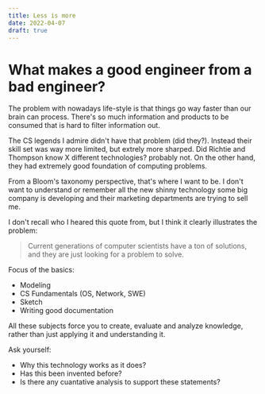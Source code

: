 ```yaml
---
title: Less is more
date: 2022-04-07
draft: true
---
```



# What makes a good engineer from a bad engineer?

The problem with nowadays life-style is that things go way faster than our brain can process.
There's so much information and products to be consumed that is hard to filter information out.

The CS legends I admire didn't have that problem (did they?). Instead their skill set was way more
limited, but extrely more sharped. Did Richtie and Thompson know X different technologies? probably not. On the other hand, they had extremely good foundation of computing problems.

From a Bloom's taxonomy perspective, that's where I want to be. I don't want to understand or 
remember all the new shinny technology some big company is developing and their marketing departments are trying to sell me.

I don't recall who I heared this quote from, but I think it clearly illustrates the problem:
> Current generations of computer scientists have a ton of solutions, and they are just looking for a problem to solve.

Focus of the basics:
* Modeling
* CS Fundamentals (OS, Network, SWE)
* Sketch
* Writing good documentation

All these subjects force you to create, evaluate and analyze knowledge, rather than just applying it and understanding it.

Ask yourself:
* Why this technology works as it does?
* Has this been invented before?
* Is there any cuantative analysis to support these statements?

